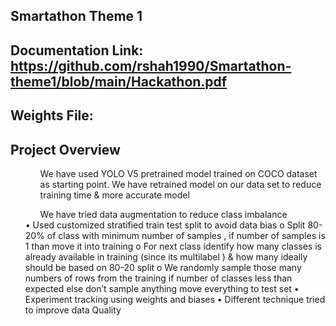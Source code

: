 ## Smartathon Theme 1

## Documentation Link: https://github.com/rshah1990/Smartathon-theme1/blob/main/Hackathon.pdf

## Weights File: 

## Project Overview 

<ul>
<ol>We have used YOLO V5 pretrained model trained on COCO dataset as starting point. We have retrained model on our data set to reduce training time & more accurate model </ol>
<ol>We have tried data augmentation to reduce class imbalance </ol>
•	Used customized stratified train test split to avoid data bias 
o	Split 80-20% of class with minimum number of samples , if number of samples is 1 than move it into training 
o	For next class identify how many classes is already available in training (since its multilabel ) & how many ideally should be based on 80-20 split 
o	We randomly sample those many numbers of rows from the training if number of classes less than expected else don’t sample anything move everything to test set
•	Experiment tracking using weights and biases 
•	Different technique tried to improve data Quality
</ul>
